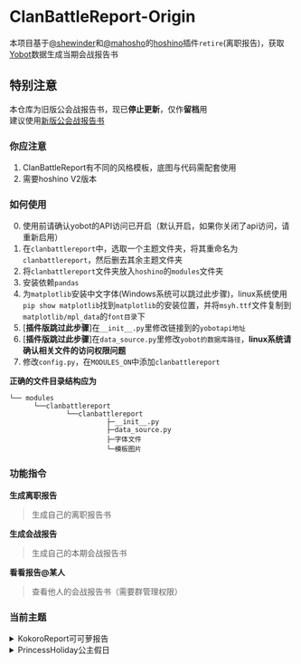 ﻿# ClanBattleReport-Origin
本项目基于[@shewinder](https://github.com/shewinder)和[@mahosho](https://github.com/mahosho)的[hoshino](https://github.com/Ice-Cirno/HoshinoBot)插件``retire``(离职报告)，获取[Yobot](https://github.com/pcrbot/yobot)数据生成当期会战报告书

## 特别注意
本仓库为旧版公会战报告书，现已**停止更新**，仅作**留档**用  
建议使用[新版公会战报告书](https://github.com/A-kirami/ClanBattleReport)

### 你应注意
1. ClanBattleReport有不同的风格模板，底图与代码需配套使用
2. 需要hoshino V2版本

### 如何使用
0. 使用前请确认yobot的API访问已开启（默认开启，如果你关闭了api访问，请重新启用）
1. 在``clanbattlereport``中，选取一个主题文件夹，将其重命名为``clanbattlereport``，然后删去其余主题文件夹
2. 将``clanbattlereport``文件夹放入``hoshino``的``modules``文件夹
3. 安装依赖``pandas``
4. 为``matplotlib``安装中文字体(Windows系统可以跳过此步骤)，linux系统使用``pip show matplotlib``找到``matplotlib``的安装位置，并将``msyh.ttf``文件复制到``matplotlib/mpl_data``的``font目录``下
5. [**插件版跳过此步骤**]在``__init__.py``里修改链接到的``yobotapi地址``
6. [**插件版跳过此步骤**]在``data_source.py``里修改``yobot的数据库路径``，**linux系统请确认相关文件的访问权限问题**
7. 修改``config.py``，在``MODULES_ON``中添加``clanbattlereport``

**正确的文件目录结构应为**
```
└── modules
      └──clanbattlereport
              └──clanbattlereport
                        ├─__init__.py
                        ├─data_source.py
                        ├─字体文件
                        └─模板图片
```

### 功能指令
**生成离职报告**
> 生成自己的离职报告书

**生成会战报告**
> 生成自己的本期会战报告书

**看看报告@某人**
> 查看他人的会战报告书（需要群管理权限）

### 当前主题
<details>
<summary>KokoroReport可可萝报告</summary>
<img src="https://i.loli.net/2020/08/09/DKysZJFr3RXlIWL.jpg" width="35%"><img src="https://i.loli.net/2020/08/09/KyzeSGC6JFLNmBv.jpg" width="35%">
</details>
<details>
<summary>PrincessHoliday公主假日</summary>
<img src="https://i.loli.net/2020/08/09/QgR2pNCMAT6BhOI.jpg" width="35%"><img src="https://i.loli.net/2020/08/09/uYPsrHERLFTOGa9.jpg" width="35%">
</details>
